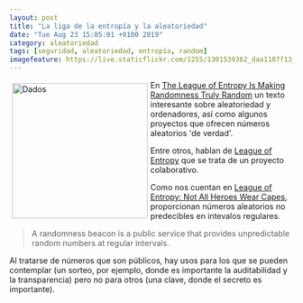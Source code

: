 ```yaml
--- 
layout: post
title: "La liga de la entropía y la aleatoriedad"
date: "Tue Aug 23 15:05:01 +0100 2019"
category: aleatoriedad
tags: [seguridad, aleatoriedad, entropía, random]
imagefeature: https://live.staticflickr.com/1255/1301539362_daa1107f13_m.jpg
---
```


<a href="https://www.flickr.com/photos/fernand0/1301539362" title="Dados"><img src="https://live.staticflickr.com/1255/1301539362_daa1107f13_m.jpg" width="240"  alt="Dados" style="float:left; margin:5px"></a>
En [The League of Entropy Is Making Randomness Truly Random](https://onezero.medium.com/the-league-of-entropy-is-making-randomness-truly-random-522f22ce93ce) un texto interesante sobre aleatoriedad y ordenadores, así como algunos proyectos que ofrecen números aleatorios 'de verdad'.

Entre otros, hablan de [League of Entropy](https://www.cloudflare.com/leagueofentropy/) que se trata de un proyecto colaborativo. 

Como nos cuentan en [League of Entropy: Not All Heroes Wear Capes](https://blog.cloudflare.com/league-of-entropy/), proporcionan números aleatorios no predecibles en intevalos regulares.

> A randomness beacon is a public service that provides unpredictable random numbers at regular intervals. 

Al tratarse de números que son públicos, hay usos para los que se pueden contemplar (un sorteo, por ejemplo, donde es importante la auditabilidad y la transparencia) pero no para otros (una clave, donde el secreto es importante).
